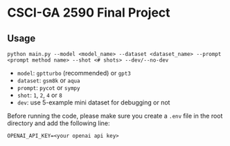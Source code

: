 # CSCI-GA 2590 Final Project

## Usage

`python main.py --model <model_name> --dataset <dataset_name> --prompt <prompt method name> --shot <# shots> --dev/--no-dev`

- `model`: `gptturbo` (recommended) or `gpt3`
- `dataset`: `gsm8k` or `aqua`
- `prompt`: `pycot` or `sympy`
- `shot`: `1`, `2`, `4` or `8`
- `dev`: use 5-example mini dataset for debugging or not

Before running the code, please make sure you create a `.env` file in the root directory and add the following line:

`OPENAI_API_KEY=<your openai api key>`
